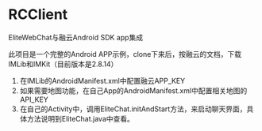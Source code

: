 # RCClient
EliteWebChat与融云Android SDK app集成

此项目是一个完整的Android APP示例，clone下来后，按融云的文档，下载IMLib和IMKit（目前版本是2.8.14）
1. 在IMLib的AndroidManifest.xml中配置融云APP_KEY
2. 如果需要地图功能，在自己App的AndroidManifest.xml中配置相关地图的API_KEY
3. 在自己的Activity中，调用EliteChat.initAndStart方法，来启动聊天界面，具体方法说明到EliteChat.java中查看。
